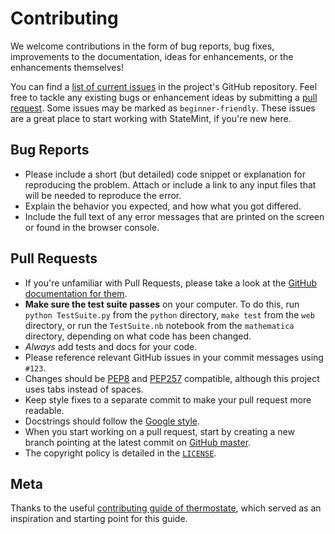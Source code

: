 # Contributing

We welcome contributions in the form of bug reports, bug fixes, improvements to the documentation, ideas for enhancements, or the enhancements themselves!

You can find a [list of current issues](https://github.com/CameronDevine/StateMint/issues) in the project's GitHub repository. Feel free to tackle any existing bugs or enhancement ideas by submitting a [pull request](https://github.com/CameronDevine/StateMint/pulls). Some issues may be marked as `beginner-friendly`. These issues are a great place to start working with StateMint, if you're new here.

## Bug Reports

* Please include a short (but detailed) code snippet or explanation for reproducing the problem. Attach or include a link to any input files that will be needed to reproduce the error.
* Explain the behavior you expected, and how what you got differed.
* Include the full text of any error messages that are printed on the screen or found in the browser console.

## Pull Requests

* If you're unfamiliar with Pull Requests, please take a look at the [GitHub documentation for them](https://help.github.com/articles/proposing-changes-to-a-project-with-pull-requests/).
* **Make sure the test suite passes** on your computer. To do this, run `python TestSuite.py` from the `python` directory, `make test` from the `web` directory, or run the `TestSuite.nb` notebook from the `mathematica` directory, depending on what code has been changed.
* _Always_ add tests and docs for your code.
* Please reference relevant GitHub issues in your commit messages using `#123`.
* Changes should be [PEP8](https://www.python.org/dev/peps/pep-0008/) and [PEP257](https://www.python.org/dev/peps/pep-0257/) compatible, although this project uses tabs instead of spaces.
* Keep style fixes to a separate commit to make your pull request more readable.
* Docstrings should follow the [Google style](https://sphinxcontrib-napoleon.readthedocs.io/en/latest/example_google.html).
* When you start working on a pull request, start by creating a new branch pointing at the latest commit on [GitHub master](https://github.com/CameronDevine/StateMint/tree/master).
* The copyright policy is detailed in the [`LICENSE`](https://github.com/CameronDevine/StateMint/blob/master/LICENSE).

## Meta

Thanks to the useful [contributing guide of thermostate](https://github.com/bryanwweber/thermostate/blob/master/CONTRIBUTING.md), which served as an inspiration and starting point for this guide.
